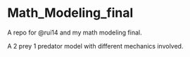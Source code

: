Math_Modeling_final
===================
A repo for @rui14 and my math modeling final.

A 2 prey 1 predator model with different mechanics involved.
